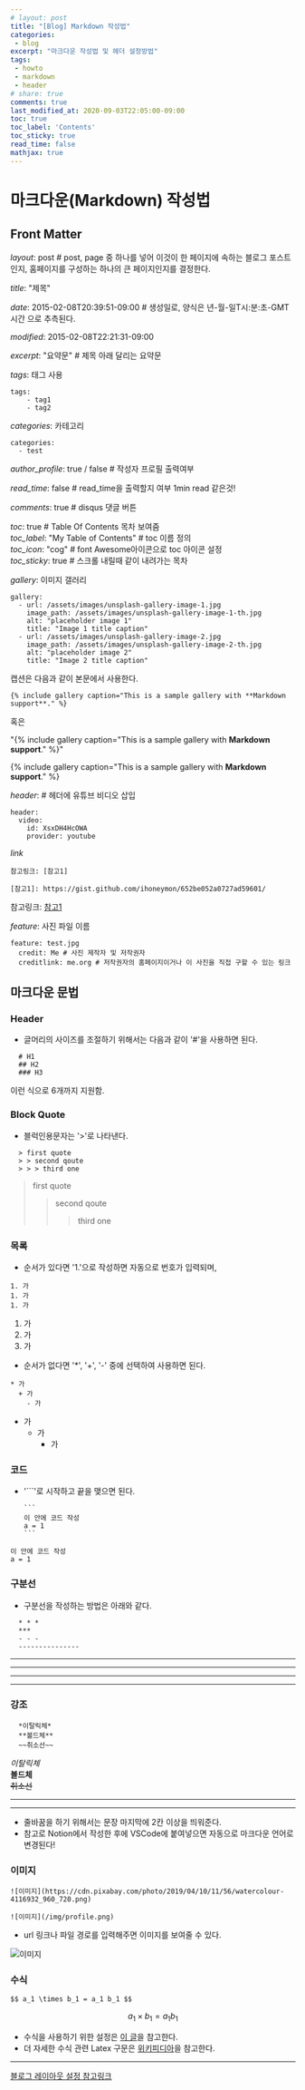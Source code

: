 ```yaml
---
# layout: post
title: "[Blog] Markdown 작성법"
categories:
 - blog
excerpt: "마크다운 작성법 및 헤더 설정방법"
tags: 
 - howto
 - markdown
 - header
# share: true 
comments: true 
last_modified_at: 2020-09-03T22:05:00-09:00
toc: true
toc_label: 'Contents'
toc_sticky: true
read_time: false
mathjax: true
---
```


# 마크다운(Markdown) 작성법


## Front Matter

*layout*: post # post, page 중 하나를 넣어 이것이 한 페이지에 속하는 블로그 포스트인지, 홈페이지를 구성하는 하나의 큰 페이지인지를 결정한다.   
  
*title*: "제목"   

*date*: 2015-02-08T20:39:51-09:00 # 생성일로, 양식은 년-월-일T시:분:초-GMT시간 으로 추측된다.   
  
*modified*: 2015-02-08T22:21:31-09:00   

*excerpt*: "요약문" # 제목 아래 달리는 요약문   

*tags*: 태그 사용   
```
tags:
    - tag1
    - tag2
```

*categories*: 카테고리   
```
categories:
  - test
```

*author_profile*: true / false # 작성자 프로필 출력여부   

*read_time*: false # read_time을 출력할지 여부 1min read 같은것!   

*comments*: true # disqus 댓글 버튼   

*toc*: true # Table Of Contents 목차 보여줌   
*toc_label*: "My Table of Contents" # toc 이름 정의   
*toc_icon*: "cog" # font Awesome아이콘으로 toc 아이콘 설정   
*toc_sticky*: true # 스크롤 내릴때 같이 내려가는 목차   

*gallery*: 이미지 갤러리   
```
gallery:
  - url: /assets/images/unsplash-gallery-image-1.jpg
    image_path: /assets/images/unsplash-gallery-image-1-th.jpg
    alt: "placeholder image 1"
    title: "Image 1 title caption"
  - url: /assets/images/unsplash-gallery-image-2.jpg
    image_path: /assets/images/unsplash-gallery-image-2-th.jpg
    alt: "placeholder image 2"
    title: "Image 2 title caption"
```

캡션은 다음과 같이 본문에서 사용한다.   

```
{% include gallery caption="This is a sample gallery with **Markdown support**." %}
```

혹은   

"{% include gallery caption="This is a sample gallery with **Markdown support**." %}"

{% include gallery caption="This is a sample gallery with **Markdown support**." %}

*header*:  # 헤더에 유튜브 비디오 삽입   
```
header:
  video:
    id: XsxDH4HcOWA
    provider: youtube
```

*link*
```
참고링크: [참고1]   

[참고1]: https://gist.github.com/ihoneymon/652be052a0727ad59601/
```

참고링크: [참고1]   


[참고1]: https://gist.github.com/ihoneymon/652be052a0727ad59601/

*feature*: 사진 파일 이름
```   
feature: test.jpg
  credit: Me # 사진 제작자 및 저작권자   
  creditlink: me.org # 저작권자의 홈페이지이거나 이 사진을 직접 구할 수 있는 링크
```
  

## 마크다운 문법
### Header
- 글머리의 사이즈를 조절하기 위해서는 다음과 같이 '#'을 사용하면 된다.   
```
  # H1
  ## H2
  ### H3
```
이런 식으로 6개까지 지원함.   

### Block Quote
- 블럭인용문자는 '>'로 나타낸다.   
```
  > first quote
  > > second qoute
  > > > third one
```
> first quote
> > second qoute
> > > third one

### 목록
- 순서가 있다면 '1.'으로 작성하면 자동으로 번호가 입력되며,   
```
1. 가
1. 가
1. 가
```

1. 가
1. 가
1. 가

- 순서가 없다면 '*', '+', '-' 중에 선택하여 사용하면 된다.   

```
* 가
  + 가
    - 가
```

* 가
  + 가
    - 가

### 코드
- '```'로 시작하고 끝을 맺으면 된다.   


      ```
      이 안에 코드 작성
      a = 1
      ```


```
이 안에 코드 작성
a = 1
```

### 구분선
- 구분선을 작성하는 방법은 아래와 같다.   

```
  * * *
  ***
  - - -
  ---------------
```

* * *
***
- - -
---------------

### 강조
```
  *이탈릭체*
  **볼드체**
  ~~취소선~~
```

*이탈릭체*   
**볼드체**   
~~취소선~~   


- - -
- - -
- 줄바꿈을 하기 위해서는 문장 마지막에 2칸 이상을 띄워준다.  
- 참고로 Notion에서 작성한 후에 VSCode에 붙여넣으면 자동으로 마크다운 언어로 변경된다!    

### 이미지
```
![이미지](https://cdn.pixabay.com/photo/2019/04/10/11/56/watercolour-4116932_960_720.png)

![이미지](/img/profile.png)
```

- url 링크나 파일 경로를 입력해주면 이미지를 보여줄 수 있다.  

![이미지](https://cdn.pixabay.com/photo/2019/04/10/11/56/watercolour-4116932_960_720.png)


### 수식
```
$$ a_1 \times b_1 = a_1 b_1 $$
```
$$ a_1 \times b_1 = a_1 b_1 $$

- 수식을 사용하기 위한 설정은 [이 글](http://sgeos.github.io/github/jekyll/2016/08/21/adding_mathjax_to_a_jekyll_github_pages_blog.html)을 참고한다.  
- 더 자세한 수식 관련 Latex 구문은 [위키피디아](https://en.wikipedia.org/wiki/Help:Displaying_a_formula#Formatting_using_TeX)을 참고한다.  


- - -
[블로그 레이아웃 설정 참고링크](https://danggai.github.io/github.io/Archive%EC%97%90%EC%84%9C-%EC%B9%B4%ED%85%8C%EA%B3%A0%EB%A6%AC-%EC%9D%B4%EB%A6%84,-%EB%82%A0%EC%A7%9C-%EB%B3%B4%EC%9D%B4%EA%B2%8C%ED%95%98%EA%B8%B0!/)


